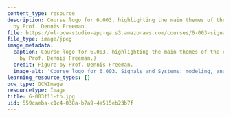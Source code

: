 ```yaml
---
content_type: resource
description: Course logo for 6.003, highlighting the main themes of the course. Figure
  by Prof. Dennis Freeman.
file: https://ol-ocw-studio-app-qa.s3.amazonaws.com/courses/6-003-signals-and-systems-fall-2011/559caebac1c4038ab7a94a515eb23b7f_6-003f11-th.jpg
file_type: image/jpeg
image_metadata:
  caption: Course logo for 6.003, highlighting the main themes of the course. (Figure
    by Prof. Dennis Freeman.)
  credit: Figure by Prof. Dennis Freeman.
  image-alt: 'Course logo for 6.003. Signals and Systems: modeling, analysis, design.'
learning_resource_types: []
ocw_type: OCWImage
resourcetype: Image
title: 6-003f11-th.jpg
uid: 559caeba-c1c4-038a-b7a9-4a515eb23b7f
---
```

